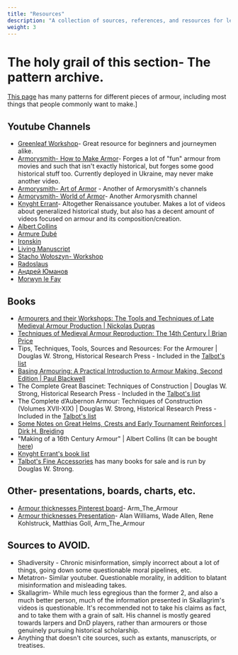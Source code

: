 ```yaml
---
title: "Resources"
description: "A collection of sources, references, and resources for learning."
weight: 3
---
```

# The holy grail of this section- The pattern archive.
[This page](https://www.armourarchive.org/patterns/) has many patterns for different pieces of armour, including most things that people commonly want to make.]
## Youtube Channels
* [Greenleaf Workshop](https://www.youtube.com/@GreenleafWorkshop)- Great resource for beginners and journeymen alike.
* [Armorysmith- How to Make Armor](https://www.youtube.com/@howtomakearmor)- Forges a lot of "fun" armour from movies and such that isn't exactly historical, but forges some good historical stuff too. Currently deployed in Ukraine, may never make another video.
* [Armorysmith- Art of Armor](https://www.youtube.com/@ArmorySmith) - Another of Armorysmith's channels
* [Armorysmith- World of Armor](https://youtube.com/@ArmorySmithWorkshop)- Another Armorysmith channel
* [Knyght Errant](https://www.youtube.com/channel/UC1T4KJG1L_kTrP9RcdU5Csw)- Altogether Renaissance youtuber. Makes a lot of videos about generalized historical study, but also has a decent amount of videos focused on armour and its composition/creation.
* [Albert Collins](https://youtube.com/@albertcollins6427)
* [Armure Dubé](https://youtube.com/@ArmureDube)
* [Ironskin](https://youtube.com/@Ironskin)
* [Living Manuscript](https://youtube.com/@LivingManuscript)
* [Stacho Wołoszyn- Workshop](https://youtube.com/@stacho-armouringblacksmith3228)
* [Radoslaus](https://youtube.com/@TheRADOSLAUS)
* [Андрей Юманов](https://youtube.com/@user-hj1xc7co7f)
* [Morwyn le Fay](https://youtube.com/@Morwyn_le_Fay?si=aw4wcqVJQrm2CxVF)
## Books
* [Armourers and their Workshops: The Tools and Techniques of Late Medieval Armour Production | Nickolas Dupras](https://etheses.whiterose.ac.uk/4376/)
* [Techniques of Medieval Armour Reproduction: The 14th Century | Brian Price](https://archive.org/details/techniques-of-medieval-armour-reproduction-paladin-press/mode/2up)
* Tips, Techniques, Tools, Sources and Resources: For the Armourer | Douglas W. Strong, Historical Research Press - Included in the [Talbot's list](http://www.talbotsfineaccessories.com/books/metalwork.html)
* [Basing Armouring: A Practical Introduction to Armour Making, Second Edition | Paul Blackwell](https://archive.org/details/Basic_Armouring_A_Practical_Introduction_to_Armour_Making_Paul_Blackwell)
* The Complete Great Bascinet: Techniques of Construction | Douglas W. Strong, Historical Research Press - Included in the [Talbot's list](http://www.talbotsfineaccessories.com/books/metalwork.html)
* The Complete d’Aubernon Armour: Techniques of Construction (Volumes XVII-XIX) | Douglas W. Strong, Historical Research Press - Included in the [Talbot's list](http://www.talbotsfineaccessories.com/books/metalwork.html)
* [Some Notes on Great Helms, Crests and Early Tournament Reinforces | Dirk H. Breiding](https://www.academia.edu/5758293/Some_Notes_on_Great_Helms_Crests_and_Early_Tournament_Reinforces)
* "Making of a 16th Century Armour" | Albert Collins (It can be bought [here](https://albertcollins.se))
* [Knyght Errant's book list](https://knyghterrant.com/index.php/recommendations/books/armor-books/)
* [Talbot's Fine Accessories](http://www.talbotsfineaccessories.com/books/metalwork.html) has many books for sale and is run by Douglas W. Strong.
## Other- presentations, boards, charts, etc.
* [Armour thicknesses Pinterest board](https://www.pinterest.com/Arm_the_Armour/armor-thickness-measurements/?invite_code=18afe9f65b0d4b158e3ff77737362b88&sender=526358412607404173)- Arm_The_Armour
* [Armour thicknesses Presentation](https://docs.google.com/presentation/d/1DLlrwJV7mx6-fZjQxfI5Yo7e-gOObpcxkDfSQ70MauQ/edit#slide=id.p)- Alan Williams, Wade Allen, Rene Kohlstruck, Matthias Goll, Arm_The_Armour
## Sources to AVOID.
* Shadiversity - Chronic misinformation, simply incorrect about a lot of things, going down some questionable moral pipelines, etc.
* Metatron- Similar youtuber. Questionable morality, in addition to blatant misinformation and misleading takes.
* Skallagrim- While much less egregious than the former 2, and also a much better person, much of the information presented in Skallagrim's videos is questionable. It's recommended not to take his claims as fact, and to take them with a grain of salt. His channel is mostly geared towards larpers and DnD players, rather than armourers or those genuinely pursuing historical scholarship.
* Anything that doesn't cite sources, such as extants, manuscripts, or treatises.
